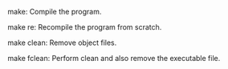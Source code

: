 make: Compile the program.

make re: Recompile the program from scratch.

make clean: Remove object files.

make fclean: Perform clean and also remove the executable file.
